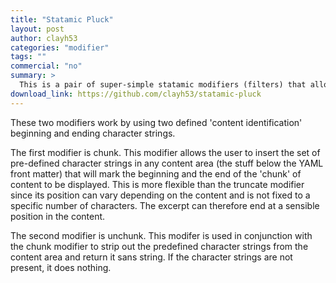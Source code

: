 ```yaml
---
title: "Statamic Pluck"
layout: post
author: clayh53
categories: "modifier"
tags: ""
commercial: "no"
summary: >
  This is a pair of super-simple statamic modifiers (filters) that allow the extraction of a contiguous block of content   from a page or post, without having to define a content variable that contains redundant information.
download_link: https://github.com/clayh53/statamic-pluck
---
```

These two modifiers work by using two defined 'content identification' beginning and ending character strings.

The first modifier is chunk. This modifier allows the user to insert the set of pre-defined character strings in any content area (the stuff below the YAML front matter) that will mark the beginning and the end of the 'chunk' of content to be displayed. This is more flexible than the truncate modifier since its position can vary depending on the content and is not fixed to a specific number of characters. The excerpt can therefore end at a sensible position in the content.

The second modifier is unchunk. This modifer is used in conjunction with the chunk modifier to strip out the predefined character strings from the content area and return it sans string. If the character strings are not present, it does nothing.
